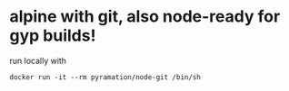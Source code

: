 # alpine with git, also node-ready for gyp builds!

run locally with

```
docker run -it --rm pyramation/node-git /bin/sh
```
